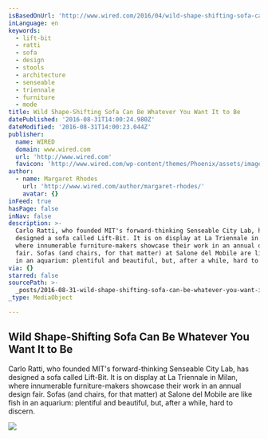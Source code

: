 ```yaml
---
isBasedOnUrl: 'http://www.wired.com/2016/04/wild-shape-shifting-sofa-can-whatever-want/'
inLanguage: en
keywords:
  - lift-bit
  - ratti
  - sofa
  - design
  - stools
  - architecture
  - senseable
  - triennale
  - furniture
  - mode
title: Wild Shape-Shifting Sofa Can Be Whatever You Want It to Be
datePublished: '2016-08-31T14:00:24.980Z'
dateModified: '2016-08-31T14:00:23.044Z'
publisher:
  name: WIRED
  domain: www.wired.com
  url: 'http://www.wired.com'
  favicon: 'http://www.wired.com/wp-content/themes/Phoenix/assets/images/favicon.ico'
author:
  - name: Margaret Rhodes
    url: 'http://www.wired.com/author/margaret-rhodes/'
    avatar: {}
inFeed: true
hasPage: false
inNav: false
description: >-
  Carlo Ratti, who founded MIT's forward-thinking Senseable City Lab, has
  designed a sofa called Lift-Bit. It is on display at La Triennale in Milan,
  where innumerable furniture-makers showcase their work in an annual design
  fair. Sofas (and chairs, for that matter) at Salone del Mobile are like fish
  in an aquarium: plentiful and beautiful, but, after a while, hard to discern.
via: {}
starred: false
sourcePath: >-
  _posts/2016-08-31-wild-shape-shifting-sofa-can-be-whatever-you-want-it-to-be.md
_type: MediaObject

---
```

<article style=""><h1>Wild Shape-Shifting Sofa Can Be Whatever You Want It to Be</h1><p>Carlo Ratti, who founded MIT's forward-thinking Senseable City Lab, has designed a sofa called Lift-Bit. It is on display at La Triennale in Milan, where innumerable furniture-makers showcase their work in an annual design fair. Sofas (and chairs, for that matter) at Salone del Mobile are like fish in an aquarium: plentiful and beautiful, but, after a while, hard to discern.</p><img src="https://s3-us-west-2.amazonaws.com/the-grid-img/p/878c309bc4bb2576485cf628acdf5521363f1166.jpg" /></article>